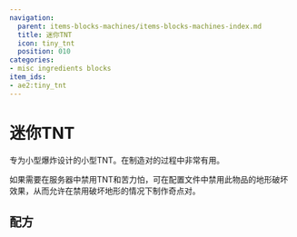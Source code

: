 ```yaml
---
navigation:
  parent: items-blocks-machines/items-blocks-machines-index.md
  title: 迷你TNT
  icon: tiny_tnt
  position: 010
categories:
- misc ingredients blocks
item_ids:
- ae2:tiny_tnt
---
```


# 迷你TNT

<BlockImage id="tiny_tnt" scale="8" />

专为小型爆炸设计的小型TNT。在制造<ItemLink id="quantum_entangled_singularity" />对的过程中非常有用。

如果需要在服务器中禁用TNT和苦力怕，可在配置文件中禁用此物品的地形破坏效果，从而允许在禁用破坏地形的情况下制作奇点对。

## 配方

<RecipeFor id="tiny_tnt" />
